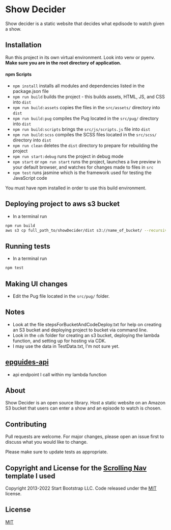 # Show Decider

Show decider is a static website that decides what epdisode to watch given a show.

## Installation

Run this project in its own virtual environment. Look into venv or pyenv.
**Make sure you are in the root directory of application.**

<!-- You need to install the AWS CDK toolkit

```bash
npm install aws-cdk
``` -->
<!-- 
You also need to pip install software from requirements.txt.

```bash
pip install -r requirements.txt
```

AND also pip install software from requirements.txt to package to be used in lambda

```bash
pip install --target=package -r requirements.txt
``` -->

#### npm Scripts

* `npm install` installs all modules and dependencies listed in the package.json file
* `npm run build` builds the project - this builds assets, HTML, JS, and CSS into `dist`
* `npm run build:assets` copies the files in the `src/assets/` directory into `dist`
* `npm run build:pug` compiles the Pug located in the `src/pug/` directory into `dist`
* `npm run build:scripts` brings the `src/js/scripts.js` file into `dist`
* `npm run build:scss` compiles the SCSS files located in the `src/scss/` directory into `dist`
* `npm run clean` deletes the `dist` directory to prepare for rebuilding the project
* `npm run start:debug` runs the project in debug mode
* `npm start` or `npm run start` runs the project, launches a live preview in your default browser, and watches for changes made to files in `src`
* `npm test` runs jasmine which is the framework used for testing the JavaScript code

You must have npm installed in order to use this build environment.

## Deploying project to aws s3 bucket

- In a terminal run

```bash
npm run build
aws s3 cp full_path_to/showDecider/dist s3://name_of_bucket/ --recursive
```

## Running tests

- In a terminal run

```bash
npm test
```

## Making UI changes

* Edit the Pug file located in the `src/pug/` folder.

## Notes

* Look at the file stepsForBucketAndCodeDeploy.txt for help on creating an S3 bucket and deploying project to bucket via command line.
* Look in the `cdk` folder for creating an s3 bucket, deploying the lambda function, and setting up for hosting via CDK.
* I may use the data in TestData.txt, I'm not sure yet.

## [epguides-api](https://rapidapi.com/frecar/api/epguides-api/)
* api endpoint I call within my lambda function

## About

Show Decider is an open source library. Host a static website on an Amazon S3 bucket that users can enter a show and an episode to watch is chosen. 

## Contributing

Pull requests are welcome. For major changes, please open an issue first to discuss what you would like to change.

Please make sure to update tests as appropriate.

## Copyright and License for the [Scrolling Nav](https://startbootstrap.com/template/scrolling-nav/) template I used

Copyright 2013-2022 Start Bootstrap LLC. Code released under the [MIT](https://github.com/StartBootstrap/startbootstrap-scrolling-nav/blob/master/LICENSE) license.

## License

[MIT](https://choosealicense.com/licenses/mit/)
